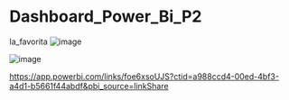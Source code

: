 # Dashboard_Power_Bi_P2
la_favorita
![image](https://github.com/ELopez2657/Dashboard_Power_Bi_P2/assets/146747798/d1d8caff-d60c-4d7c-93c5-959082784086)

![image](https://github.com/ELopez2657/Dashboard_Power_Bi_P2/assets/146747798/8781cd7f-4eed-4b50-bd27-792f8631f914)


https://app.powerbi.com/links/foe6xsoUJS?ctid=a988ccd4-00ed-4bf3-a4d1-b5661f44abdf&pbi_source=linkShare
